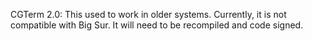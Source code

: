 CGTerm 2.0:
This used to work in older systems. Currently, it is not compatible with Big Sur. It will need to be recompiled and code signed.
